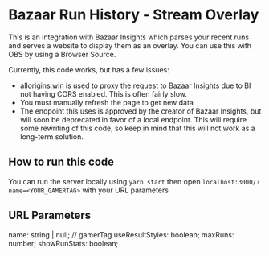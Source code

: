 # Bazaar Run History - Stream Overlay

This is an integration with Bazaar Insights which parses your recent runs and serves a website to display them as an overlay. You can use this with OBS by using a Browser Source.

Currently, this code works, but has a few issues:

- allorigins.win is used to proxy the request to Bazaar Insights due to BI not having CORS enabled. This is often fairly slow.
- You must manually refresh the page to get new data
- The endpoint this uses is approved by the creator of Bazaar Insights, but will soon be deprecated in favor of a local endpoint. This will require some rewriting of this code, so keep in mind that this will not work as a long-term solution.

## How to run this code

You can run the server locally using `yarn start` then open `localhost:3000/?name=<YOUR_GAMERTAG>` with your URL parameters

## URL Parameters

name: string | null; // gamerTag
useResultStyles: boolean;
maxRuns: number;
showRunStats: boolean;
